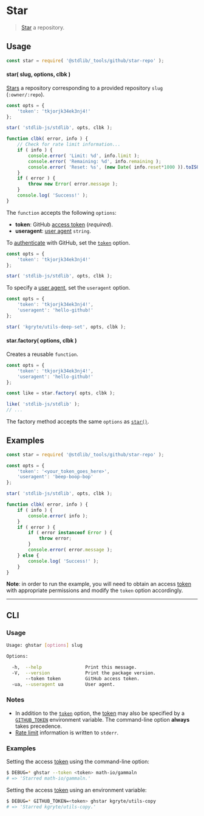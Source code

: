 <!--

@license Apache-2.0

Copyright (c) 2021 The Stdlib Authors.

Licensed under the Apache License, Version 2.0 (the "License");
you may not use this file except in compliance with the License.
You may obtain a copy of the License at

   http://www.apache.org/licenses/LICENSE-2.0

Unless required by applicable law or agreed to in writing, software
distributed under the License is distributed on an "AS IS" BASIS,
WITHOUT WARRANTIES OR CONDITIONS OF ANY KIND, either express or implied.
See the License for the specific language governing permissions and
limitations under the License.

-->

# Star

> [Star][github-star-repo] a repository.

<!-- Section to include introductory text. Make sure to keep an empty line after the intro `section` element and another before the `/section` close. -->

<section class="intro">

</section>

<!-- /.intro -->

<!-- Package usage documentation. -->

<section class="usage">

## Usage

```javascript
const star = require( '@stdlib/_tools/github/star-repo' );
```

<a name="star"></a>

#### star( slug, options, clbk )

[Stars][github-star-repo] a repository corresponding to a provided repository `slug` (`:owner/:repo`).

<!-- run-disable -->

```javascript
const opts = {
    'token': 'tkjorjk34ek3nj4!'
};

star( 'stdlib-js/stdlib', opts, clbk );

function clbk( error, info ) {
    // Check for rate limit information...
    if ( info ) {
        console.error( 'Limit: %d', info.limit );
        console.error( 'Remaining: %d', info.remaining );
        console.error( 'Reset: %s', (new Date( info.reset*1000 )).toISOString() );
    }
    if ( error ) {
        throw new Error( error.message );
    }
    console.log( 'Success!' );
}
```

The `function` accepts the following `options`:

-   **token**: GitHub [access token][github-token] (_required_).
-   **useragent**: [user agent][github-user-agent] `string`.

To [authenticate][github-oauth2] with GitHub, set the [`token`][github-token] option.

<!-- run-disable -->

```javascript
const opts = {
    'token': 'tkjorjk34ek3nj4!'
};

star( 'stdlib-js/stdlib', opts, clbk );
```

To specify a [user agent][github-user-agent], set the `useragent` option.

<!-- run-disable -->

```javascript
const opts = {
    'token': 'tkjorjk34ek3nj4!',
    'useragent': 'hello-github!'
};

star( 'kgryte/utils-deep-set', opts, clbk );
```

#### star.factory( options, clbk )

Creates a reusable `function`.

<!-- run-disable -->

```javascript
const opts = {
    'token': 'tkjorjk34ek3nj4!',
    'useragent': 'hello-github!'
};

const like = star.factory( opts, clbk );

like( 'stdlib-js/stdlib' );
// ...
```

The factory method accepts the same `options` as [`star()`](#star).

</section>

<!-- /.usage -->

<!-- Package usage notes. Make sure to keep an empty line after the `section` element and another before the `/section` close. -->

<section class="notes">

</section>

<!-- /.notes -->

<!-- Package usage examples. -->

<section class="examples">

## Examples

<!-- eslint no-undef: "error" -->

```javascript
const star = require( '@stdlib/_tools/github/star-repo' );

const opts = {
    'token': '<your_token_goes_here>',
    'useragent': 'beep-boop-bop'
};

star( 'stdlib-js/stdlib', opts, clbk );

function clbk( error, info ) {
    if ( info ) {
        console.error( info );
    }
    if ( error ) {
        if ( error instanceof Error ) {
            throw error;
        }
        console.error( error.message );
    } else {
        console.log( 'Success!' );
    }
}
```

**Note**: in order to run the example, you will need to obtain an access [token][github-token] with appropriate permissions and modify the `token` option accordingly.

</section>

<!-- /.examples -->

<!-- Section for describing a command-line interface. -->

* * *

<section class="cli">

## CLI

<!-- CLI usage documentation. -->

<section class="usage">

### Usage

```bash
Usage: ghstar [options] slug

Options:

  -h,  --help                Print this message.
  -V,  --version             Print the package version.
       --token token         GitHub access token.
  -ua, --useragent ua        User agent.
```

</section>

<!-- /.usage -->

<!-- CLI usage notes. Make sure to keep an empty line after the `section` element and another before the `/section` close. -->

<section class="notes">

### Notes

-   In addition to the [`token`][github-token] option, the [token][github-token] may also be specified by a [`GITHUB_TOKEN`][github-token] environment variable. The command-line option **always** takes precedence.
-   [Rate limit][github-rate-limit] information is written to `stderr`.

</section>

<!-- /.notes -->

<!-- CLI usage examples. -->

<section class="examples">

### Examples

Setting the access [token][github-token] using the command-line option:

<!-- run-disable -->

```bash
$ DEBUG=* ghstar --token <token> math-io/gammaln
# => 'Starred math-io/gammaln.'
```

Setting the access [token][github-token] using an environment variable:

<!-- run-disable -->

```bash
$ DEBUG=* GITHUB_TOKEN=<token> ghstar kgryte/utils-copy
# => 'Starred kgryte/utils-copy.'
```

</section>

<!-- /.examples -->

</section>

<!-- /.cli -->

<!-- Section to include cited references. If references are included, add a horizontal rule *before* the section. Make sure to keep an empty line after the `section` element and another before the `/section` close. -->

<section class="references">

</section>

<!-- /.references -->

<!-- Section for related `stdlib` packages. Do not manually edit this section, as it is automatically populated. -->

<section class="related">

</section>

<!-- /.related -->

<!-- Section for all links. Make sure to keep an empty line after the `section` element and another before the `/section` close. -->

<section class="links">

[github-token]: https://github.com/settings/tokens/new

[github-oauth2]: https://developer.github.com/v3/#oauth2-token-sent-in-a-header

[github-user-agent]: https://developer.github.com/v3/#user-agent-required

[github-rate-limit]: https://developer.github.com/v3/rate_limit/

[github-star-repo]: https://developer.github.com/v3/activity/starring/#star-a-repository

</section>

<!-- /.links -->
